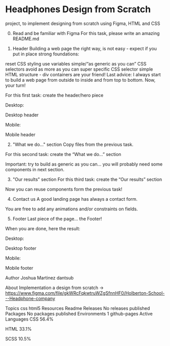 # Headphones Design from Scratch

 project, to implement designing from scratch using Figma, HTML and CSS 




0. Read and be familiar with Figma
For this task, please write an amazing README.md

1. Header
Building a web page the right way, is not easy - expect if you put in place strong foundations:

reset CSS styling
use variables
simple/“as generic as you can” CSS selectors
avoid as more as you can super specific CSS selector
simple HTML structure - div containers are your friend!
Last advice: I always start to build a web page from outside to inside and from top to bottom.
Now, your turn!

For this first task: create the header/hero piece

Desktop:

Desktop header

Mobile:

Mobile header

2. "What we do..." section
Copy files from the previous task.

For this second task: create the “What we do…” section

Important: try to build as generic as you can… you will probably need some components in next section.

3. "Our results" section
For this third task: create the “Our results” section

Now you can reuse components form the previous task!

4. Contact us
A good landing page has always a contact form.

You are free to add any animations and/or constraints on fields.

5. Footer
Last piece of the page… the Footer!

When you are done, here the result:

Desktop:

Desktop footer

Mobile:

Mobile footer

Author
Joshua Martinez dantsub

About
Implementation a design from scratch -> https://www.figma.com/file/gkWRcFqkwtruWZgSfnnHF0/Holberton-School---Headphone-company

Topics
css html5
Resources
 Readme
Releases
No releases published
Packages
No packages published
Environments 1
 github-pages Active
Languages
CSS
56.4%
 
HTML
33.1%
 
SCSS
10.5%
